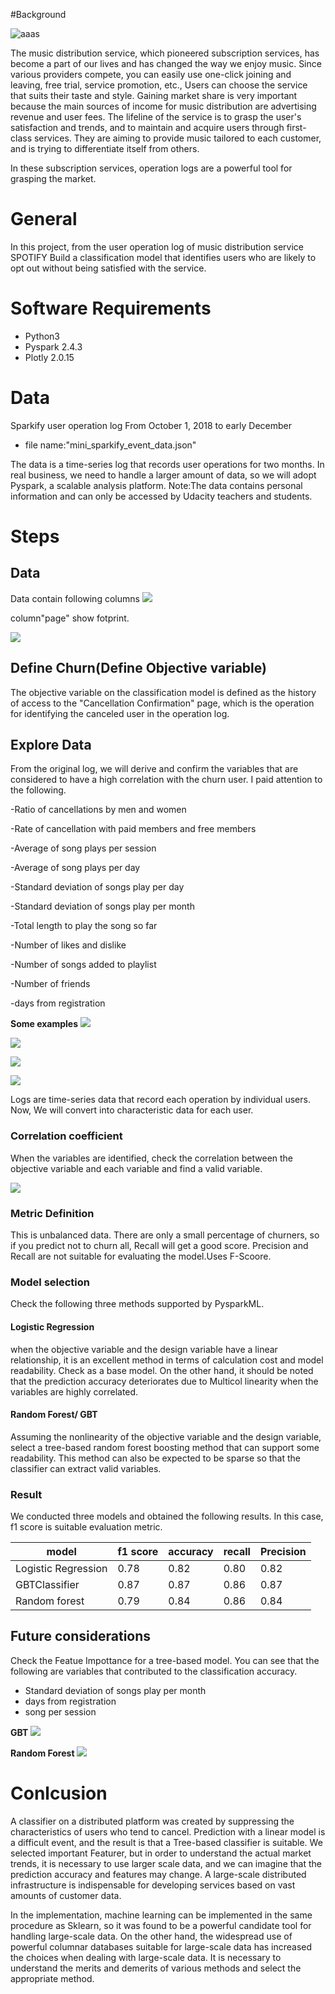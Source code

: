 
#Background

![aaas](/spokify/2020-09-05-20-20-07.png)

The music distribution service, which pioneered subscription services, has become a part of our lives and has changed the way we enjoy music.
Since various providers compete, you can easily use one-click joining and leaving, free trial, service promotion, etc.,
Users can choose the service that suits their taste and style.
Gaining market share is very important because the main sources of income for music distribution are advertising revenue and user fees. 
The lifeline of the service is to grasp the user's satisfaction and trends, and to maintain and acquire users through first-class services.
They are aiming to provide music tailored to each customer, and is trying to differentiate itself from others.

In these subscription services, operation logs are a powerful tool for grasping the market.


# General

In this project, from the user operation log of music distribution service SPOTIFY
Build a classification model that identifies users who are likely to opt out without being satisfied with the service.


# Software Requirements
- Python3
- Pyspark 2.4.3
- Plotly 2.0.15

# Data
Sparkify user operation log From October 1, 2018 to early December
- file name:"mini_sparkify_event_data.json"  

The data is a time-series log that records user operations for two months.
In real business, we need to handle a larger amount of data, so we will adopt Pyspark, a scalable analysis platform.
Note:The data contains personal information and can only be accessed by Udacity teachers and students.


# Steps
## Data

Data contain following columns
![](spokify/2020-09-05-20-28-37.png)


column"page" show fotprint.

![](2020-09-05-20-31-31.png)

## Define Churn(Define Objective variable)

The objective variable on the classification model is defined as the history of access 
to the "Cancellation Confirmation" page, which is the operation for identifying the canceled user in the operation log.

## Explore Data    

From the original log, we will derive and confirm the variables that are considered to have a high correlation with the churn user.
I paid attention to the following.

-Ratio of cancellations by men and women

-Rate of cancellation with paid members and free members

-Average of song plays per session

-Average of song plays per day

-Standard deviation of songs play per day

-Standard deviation of songs play per month

-Total length to play the song so far

-Number of likes and dislike

-Number of songs added to playlist

-Number of friends

-days from registration


**Some examples**
![](2020-09-05-20-54-37.png)

![](2020-09-05-20-55-52.png)

![](2020-09-05-20-56-37.png)

![](2020-09-05-20-59-16.png)



Logs are time-series data that record each operation by individual users. 
Now, We will convert into characteristic data for each user.


### Correlation coefficient
When the variables are identified, check the correlation between the objective variable and each variable and find a valid variable.

![](2020-09-05-20-01-32.png)

### Metric Definition
This is unbalanced data.
There are only a small percentage of churners, so if you predict not to churn all, Recall will get a good score.
Precision and Recall are not suitable for evaluating the model.Uses F-Scoore.

### Model selection
Check the following three methods supported by PysparkML.


#### Logistic Regression
when the objective variable and the design variable have a linear relationship, it is an excellent method in terms of calculation cost and model readability. Check as a base model.
On the other hand, it should be noted that the prediction accuracy deteriorates due to Multicol linearity when the variables are highly correlated.

#### Random Forest/ GBT
Assuming the nonlinearity of the objective variable and the design variable, select a tree-based random forest boosting method that can support some readability.
This method can also be expected to be sparse so that the classifier can extract valid variables.




### Result

We conducted three models and obtained the following results. In this case, f1 score is suitable evaluation metric.

|model               | f1 score | accuracy | recall  | Precision |
|--------------------|----------|----------|---------|-----------|
|Logistic Regression | 0.78     | 0.82     | 0.80    | 0.82      |
|GBTClassifier       | 0.87     | 0.87     | 0.86    | 0.87      |
|Random forest       | 0.79     | 0.84     | 0.86    | 0.84      |


## Future considerations

Check the Featue Impottance for a tree-based model.
You can see that the following are variables that contributed to the classification accuracy.

- Standard deviation of songs play per month
- days from registration
- song per session


**GBT**
![](2020-09-05-20-03-49.png)

**Random Forest**
![](2020-09-05-20-08-17.png)




# Conlcusion

A classifier on a distributed platform was created by suppressing the characteristics of users who tend to cancel. Prediction with a linear model is a difficult event, and the result is that a Tree-based classifier is suitable.
We selected important Featurer, but in order to understand the actual market trends, it is necessary to use larger scale data, and we can imagine that the prediction accuracy and features may change. A large-scale distributed infrastructure is indispensable for developing services based on vast amounts of customer data.


In the implementation, machine learning can be implemented in the same procedure as Sklearn, so it was found to be a powerful candidate tool for handling large-scale data.
On the other hand, the widespread use of powerful columnar databases suitable for large-scale data has increased the choices when dealing with large-scale data. It is necessary to understand the merits and demerits of various methods and select the appropriate method.
